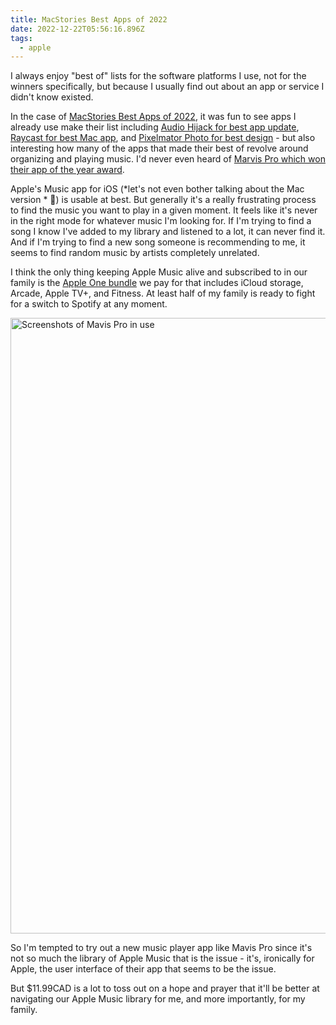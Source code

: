 ```yaml
---
title: MacStories Best Apps of 2022
date: 2022-12-22T05:56:16.896Z
tags:
  - apple
---
```


I always enjoy "best of" lists for the software platforms I use, not for the winners specifically, but because I usually find out about an app or service I didn't know existed.

In the case of [MacStories Best Apps of 2022](https://www.macstories.net/stories/macstories-selects-2022-recognizing-the-best-apps-of-the-year/), it was fun to see apps I already use make their list including [Audio Hijack for best app update](https://www.macstories.net/stories/macstories-selects-2022-recognizing-the-best-apps-of-the-year/#best-app-update), [Raycast for best Mac app](https://www.macstories.net/stories/macstories-selects-2022-recognizing-the-best-apps-of-the-year/#best-mac-app), and [Pixelmator Photo for best design](https://www.macstories.net/stories/macstories-selects-2022-recognizing-the-best-apps-of-the-year/#best-design) - but also interesting how many of the apps that made their best of revolve around organizing and playing music. I'd never even heard of [Marvis Pro which won their app of the year award](https://www.macstories.net/stories/macstories-selects-2022-recognizing-the-best-apps-of-the-year/#app-of-the-year).

Apple's Music app for iOS (*let's not even bother talking about the Mac version * 🤮) is usable at best. But generally it's a really frustrating process to find the music you want to play in a given moment. It feels like it's never in the right mode for whatever music I'm looking for. If I'm trying to find a song I know I've added to my library and listened to a lot, it can never find it. And if I'm trying to find a new song someone is recommending to me, it seems to find random music by artists completely unrelated.

I think the only thing keeping Apple Music alive and subscribed to in our family is the [Apple One bundle](https://www.apple.com/ca/apple-one/) we pay for that includes iCloud storage, Arcade, Apple TV+, and Fitness. At least half of my family is ready to fight for a switch to Spotify at any moment.

<img src="https://res.cloudinary.com/dtvjovih7/image/upload/v1671722906/Mavis_Pro_for_iOS_sgqasu.png" alt="Screenshots of Mavis Pro in use" height="985" width="1500">

So I'm tempted to try out a new music player app like Mavis Pro since it's not so much the library of Apple Music that is the issue - it's, ironically for Apple, the user interface of their app that seems to be the issue.

But $11.99CAD is a lot to toss out on a hope and prayer that it'll be better at navigating our Apple Music library for me, and more importantly, for my family.